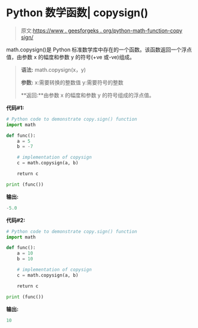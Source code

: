 # Python 数学函数| copysign()

> 原文:[https://www . geesforgeks . org/python-math-function-copy sign/](https://www.geeksforgeeks.org/python-math-function-copysign/)

math.copysign()是 Python 标准数学库中存在的一个函数。该函数返回一个浮点值，由参数 x 的幅度和参数 y 的符号(+ve 或-ve)组成。

> **语法:** math.copysign(x，y)
> 
> **参数:**
> x:需要转换的整数值
> y:需要符号的整数
> 
> **返回:**由参数 x 的幅度和参数 y 的符号组成的浮点值。

**代码#1:**

```py
# Python code to demonstrate copy.sign() function
import math

def func():
    a = 5
    b = -7

    # implementation of copysign
    c = math.copysign(a, b)

    return c

print (func())
```

**输出:**

```py
-5.0
```

**代码#2:**

```py
# Python code to demonstrate copy.sign() function
import math

def func():
    a = 10
    b = 10

    # implementation of copysign
    c = math.copysign(a, b)

    return c

print (func())
```

**输出:**

```py
10
```